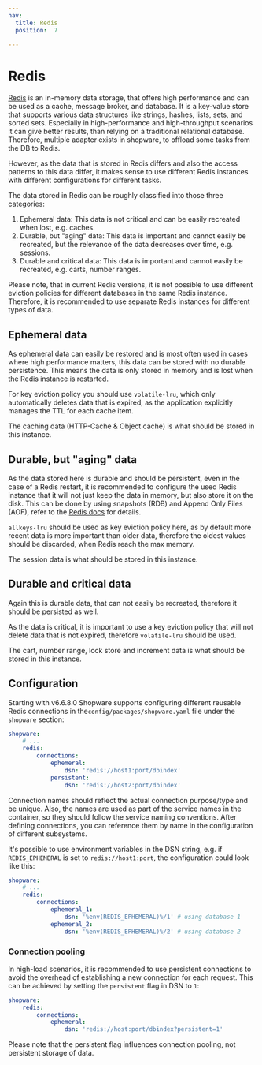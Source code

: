 ```yaml
---
nav:
  title: Redis
  position:  7

---
```


# Redis

[Redis](https://redis.io/docs/latest/get-started/) is an in-memory data storage, that offers high performance and can be used as a cache, message broker, and database. It is a key-value store that supports various data structures like strings, hashes, lists, sets, and sorted sets.
Especially in high-performance and high-throughput scenarios it can give better results, than relying on a traditional relational database.
Therefore, multiple adapter exists in shopware, to offload some tasks from the DB to Redis.

However, as the data that is stored in Redis differs and also the access patterns to this data differ, it makes sense to use different Redis instances with different configurations for different tasks.

The data stored in Redis can be roughly classified into those three categories:
1. Ephemeral data: This data is not critical and can be easily recreated when lost, e.g. caches.
2. Durable, but "aging" data: This data is important and cannot easily be recreated, but the relevance of the data decreases over time, e.g. sessions.
3. Durable and critical data: This data is important and cannot easily be recreated, e.g. carts, number ranges.

Please note, that in current Redis versions, it is not possible to use different eviction policies for different databases in the same Redis instance. Therefore, it is recommended to use separate Redis instances for different types of data. 

## Ephemeral data

As ephemeral data can easily be restored and is most often used in cases where high performance matters, this data can be stored with no durable persistence. 
This means the data is only stored in memory and is lost when the Redis instance is restarted.

For key eviction policy you should use `volatile-lru`, which only automatically deletes data that is expired, as the application explicitly manages the TTL for each cache item.

The caching data (HTTP-Cache & Object cache) is what should be stored in this instance.

<PageRef page="../performance/caches" />

## Durable, but "aging" data

As the data stored here is durable and should be persistent, even in the case of a Redis restart, it is recommended to configure the used Redis instance that it will not just keep the data in memory, but also store it on the disk. This can be done by using snapshots (RDB) and Append Only Files (AOF), refer to the [Redis docs](https://redis.io/docs/latest/operate/oss_and_stack/management/persistence/) for details.

`allkeys-lru` should be used as key eviction policy here, as by default more recent data is more important than older data, therefore the oldest values should be discarded, when Redis reach the max memory.

The session data is what should be stored in this instance.

<PageRef page="../performance/session" />

## Durable and critical data

Again this is durable data, that can not easily be recreated, therefore it should be persisted as well.

As the data is critical, it is important to use a key eviction policy that will not delete data that is not expired, therefore `volatile-lru` should be used.

The cart, number range, lock store and increment data is what should be stored in this instance.

## Configuration

Starting with v6.6.8.0 Shopware supports configuring different reusable Redis connections in the`config/packages/shopware.yaml` file under the `shopware` section:

```yaml
shopware:
    # ...
    redis:
        connections:
            ephemeral:
                dsn: 'redis://host1:port/dbindex'
            persistent:
                dsn: 'redis://host2:port/dbindex'
```

Connection names should reflect the actual connection purpose/type and be unique. Also, the names are used as part of the service names in the container, so they should follow the service naming conventions. After defining connections, you can reference them by name in the configuration of different subsystems.

It's possible to use environment variables in the DSN string, e.g. if `REDIS_EPHEMERAL` is set to `redis://host1:port`, the configuration could look like this:

```yaml
shopware:
    # ...
    redis:
        connections:
            ephemeral_1:
                dsn: '%env(REDIS_EPHEMERAL)%/1' # using database 1
            ephemeral_2:
                dsn: '%env(REDIS_EPHEMERAL)%/2' # using database 2
```

### Connection pooling

In high-load scenarios, it is recommended to use persistent connections to avoid the overhead of establishing a new connection for each request. This can be achieved by setting the `persistent` flag in DSN to `1`:
```yaml
shopware:
    redis:
        connections:
            ephemeral:
                dsn: 'redis://host:port/dbindex?persistent=1'
```
Please note that the persistent flag influences connection pooling, not persistent storage of data.


<PageRef page="../performance/cart-storage" />

<PageRef page="../performance/number-ranges" />

<PageRef page="../performance/lock-store" />

<PageRef page="../performance/increment" />

<PageRef page="../performance/performance-tweaks#delayed-invalidation" />
